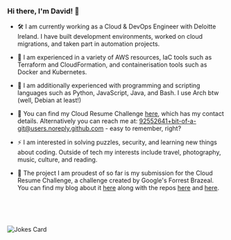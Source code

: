 ### Hi there, I'm David! 👋

- 🛠️ I am currently working as a Cloud & DevOps Engineer with Deloitte Ireland. I have built development environments, worked on cloud migrations, and taken part in automation projects.

- 🚀 I am experienced in a variety of AWS resources, IaC tools such as Terraform and CloudFormation, and containerisation tools such as Docker and Kubernetes.

- 🌠 I am additionally experienced with programming and scripting languages such as Python, JavaScript, Java, and Bash. I use Arch btw (well, Debian at least!)

- 🎯 You can find my Cloud Resume Challenge [here](https://www.davidoconnor.me), which has my contact details. Alternatively you can reach me at: 92552641+bit-of-a-git@users.noreply.github.com - easy to remember, right?

- ⚡ I am interested in solving puzzles, security, and learning new things about coding. Outside of tech my interests include travel, photography, music, culture, and reading.

- 🌱 The project I am proudest of so far is my submission for the Cloud Resume Challenge, a challenge created by Google's Forrest Brazeal. You can find my blog about it [here](https://dev.to/bit-of-a-git/a-security-focused-cloud-resume-challenge-16aa) along with the repos [here](https://github.com/bit-of-a-git/cloud-resume-challenge-back-end) and [here](https://github.com/bit-of-a-git/cloud-resume-challenge-front-end).
<br>
<br>
<br>

![Jokes Card](https://readme-jokes.vercel.app/api?hideBorder)
